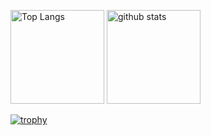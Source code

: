 <p align="left"> 
  <img alt="Top Langs" height="150px" src="https://github-readme-stats.vercel.app/api/top-langs/?username=okd1208&layout=compact&show_icons=true&theme=onedark" />
  <img alt="github stats" height="150px" src="https://github-readme-stats.vercel.app/api?username=okd1208&theme=onedark&show_icons=true&count_private=true" />
</p>

[![trophy](https://github-profile-trophy.vercel.app/?username=okd1208&theme=onedark&column=7
)](https://github.com/ryo-ma/github-profile-trophy)
<!--
**okd1208/okd1208** is a ✨ _special_ ✨ repository because its `README.md` (this file) appears on your GitHub profile.

Here are some ideas to get you started:

- 🔭 I’m currently working on ...
- 🌱 I’m currently learning ...
- 👯 I’m looking to collaborate on ...
- 🤔 I’m looking for help with ...
- 💬 Ask me about ...
- 📫 How to reach me: ...
- 😄 Pronouns: ...
- ⚡ Fun fact: ...
-->
